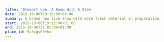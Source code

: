 ```yaml
---
title: 'Stewart Lee: A Room With A Stew'
date: 2015-10-06T19:15:00+01:00
summary: A brand new live show with more fresh material in preparation for Stewart’s next BBC2 series of <cite>Stewart Lee’s Comedy Vehicle</cite>.
start: 2015-10-06T19:15:00+01:00
end: 2015-10-06T21:05:00+01:00
place_id: 9c3xgv69+hw
---
```

